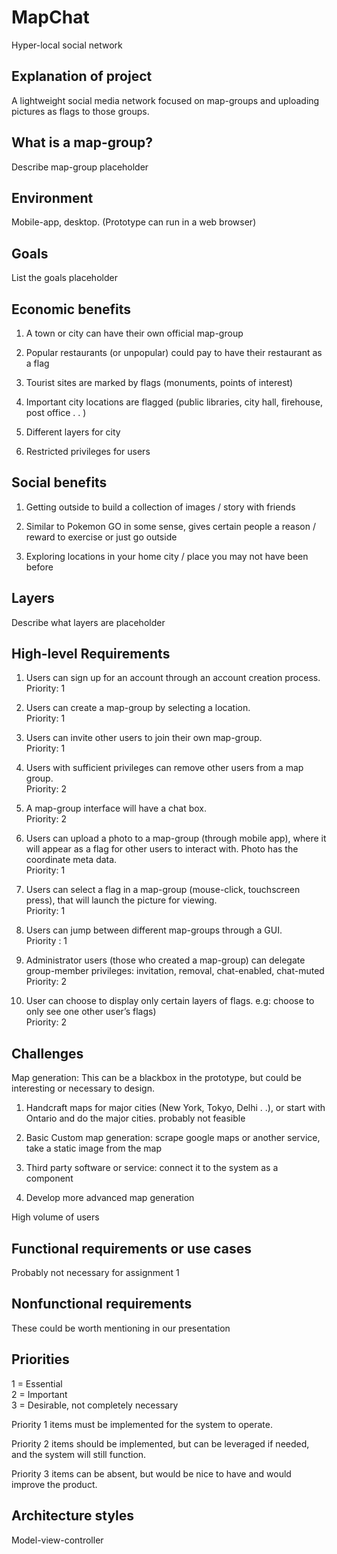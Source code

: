 # MapChat
Hyper-local social network

## Explanation of project

A lightweight social media network focused on map-groups and uploading pictures as flags to those groups. 

## What is a map-group?

Describe map-group placeholder

## Environment

Mobile-app, desktop. (Prototype can run in a web browser)

## Goals

List the goals placeholder

## Economic benefits

1. A town or city can have their own official map-group

2. Popular restaurants (or unpopular) could pay to have their restaurant as a flag

3. Tourist sites are marked by flags (monuments, points of interest)

4. Important city locations are flagged (public libraries, city hall, firehouse, post office . . )

5. Different layers for city

6. Restricted privileges for users

## Social benefits

1. Getting outside to build a collection of images / story with friends

2. Similar to Pokemon GO in some sense, gives certain people a reason / reward to exercise or just go outside

3. Exploring locations in your home city / place you may not have been before

## Layers

Describe what layers are placeholder

## High-level Requirements

1. Users can sign up for an account through an account creation process.\
Priority: 1

2. Users can create a map-group by selecting a location.\
Priority: 1

3. Users can invite other users to join their own map-group.\
Priority: 1

4. Users with sufficient privileges can remove other users from a map group.\
Priority: 2

5. A map-group interface will have a chat box.\
Priority: 2

6. Users can upload a photo to a map-group (through mobile app), where it will appear as a flag for other users to interact with. Photo has the coordinate meta data.\
Priority: 1

7. Users can select a flag in a map-group (mouse-click, touchscreen press), that will launch the picture for viewing.\
Priority: 1

8. Users can jump between different map-groups through a GUI.\
Priority : 1

9. Administrator users (those who created a map-group) can delegate group-member privileges: invitation, removal, chat-enabled, chat-muted\
Priority: 2

10. User can choose to display only certain layers of flags. e.g: choose to only see one other user’s flags)\
Priority: 2

## Challenges 

Map generation: This can be a blackbox in the prototype, but could be interesting or necessary to design.

1. Handcraft maps for major cities (New York, Tokyo, Delhi . .), or start with Ontario and do the major cities. probably not feasible

2. Basic Custom map generation: scrape google maps or another service, take a static image from the map

3. Third party software or service: connect it to the system as a component

4. Develop more advanced map generation

High volume of users

## Functional requirements or use cases

Probably not necessary for assignment 1

## Nonfunctional requirements

These could be worth mentioning in our presentation

## Priorities

1 = Essential\
2 = Important\
3 = Desirable, not completely necessary

Priority 1 items must be implemented for the system to operate.

Priority 2 items should be implemented, but can be leveraged if needed, and the system will still function.

Priority 3 items can be absent, but would be nice to have and would improve the product.

## Architecture styles

Model-view-controller





